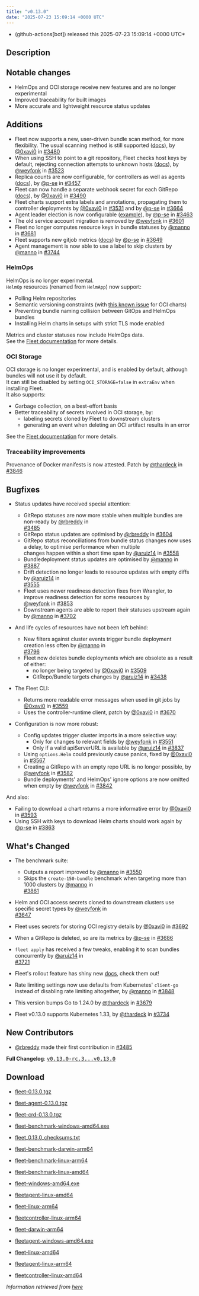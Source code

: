 ```yaml
---
title: "v0.13.0"
date: "2025-07-23 15:09:14 +0000 UTC"
---
```



* (github-actions[bot]) released this 2025-07-23 15:09:14 +0000 UTC*



## Description


<h2>Notable changes</h2>
<ul>
<li>HelmOps and OCI storage receive new features and are no longer experimental</li>
<li>Improved traceability for built images</li>
<li>More accurate and lightweight resource status updates</li>
</ul>
<h2>Additions</h2>
<ul>
<li>Fleet now supports a new, user-driven bundle scan method, for more flexibility. The usual scanning method is still supported (<a href="https://fleet.rancher.io/gitrepo-content#alternative-scan-explicitly-defined-by-the-user" rel="nofollow">docs</a>), by <a class="user-mention notranslate" data-hovercard-type="user" data-hovercard-url="/users/0xavi0/hovercard" data-octo-click="hovercard-link-click" data-octo-dimensions="link_type:self" href="https://github.com/0xavi0">@0xavi0</a> in <a class="issue-link js-issue-link" data-error-text="Failed to load title" data-id="2946818805" data-permission-text="Title is private" data-url="https://github.com/rancher/fleet/issues/3480" data-hovercard-type="pull_request" data-hovercard-url="/rancher/fleet/pull/3480/hovercard" href="https://github.com/rancher/fleet/pull/3480">#3480</a></li>
<li>When using SSH to point to a git repository, Fleet checks host keys by default, rejecting connection attempts to unknown hosts (<a href="https://fleet.rancher.io/gitrepo-add#known-hosts" rel="nofollow">docs</a>), by <a class="user-mention notranslate" data-hovercard-type="user" data-hovercard-url="/users/weyfonk/hovercard" data-octo-click="hovercard-link-click" data-octo-dimensions="link_type:self" href="https://github.com/weyfonk">@weyfonk</a> in <a class="issue-link js-issue-link" data-error-text="Failed to load title" data-id="2982457885" data-permission-text="Title is private" data-url="https://github.com/rancher/fleet/issues/3523" data-hovercard-type="pull_request" data-hovercard-url="/rancher/fleet/pull/3523/hovercard" href="https://github.com/rancher/fleet/pull/3523">#3523</a></li>
<li>Replica counts are now configurable, for controllers as well as agents (<a href="https://fleet.rancher.io/installation#controller-and-agent-replicas" rel="nofollow">docs</a>), by <a class="user-mention notranslate" data-hovercard-type="user" data-hovercard-url="/users/p-se/hovercard" data-octo-click="hovercard-link-click" data-octo-dimensions="link_type:self" href="https://github.com/p-se">@p-se</a> in <a class="issue-link js-issue-link" data-error-text="Failed to load title" data-id="2928432505" data-permission-text="Title is private" data-url="https://github.com/rancher/fleet/issues/3457" data-hovercard-type="pull_request" data-hovercard-url="/rancher/fleet/pull/3457/hovercard" href="https://github.com/rancher/fleet/pull/3457">#3457</a></li>
<li>Fleet can now handle a separate webhook secret for each GitRepo (<a href="https://fleet.rancher.io/webhook#option-2-define-a-secret-for-each-gitrepo" rel="nofollow">docs</a>), by <a class="user-mention notranslate" data-hovercard-type="user" data-hovercard-url="/users/0xavi0/hovercard" data-octo-click="hovercard-link-click" data-octo-dimensions="link_type:self" href="https://github.com/0xavi0">@0xavi0</a> in <a class="issue-link js-issue-link" data-error-text="Failed to load title" data-id="2960891676" data-permission-text="Title is private" data-url="https://github.com/rancher/fleet/issues/3490" data-hovercard-type="pull_request" data-hovercard-url="/rancher/fleet/pull/3490/hovercard" href="https://github.com/rancher/fleet/pull/3490">#3490</a></li>
<li>Fleet charts support extra labels and annotations, propagating them to controller deployments by <a class="user-mention notranslate" data-hovercard-type="user" data-hovercard-url="/users/0xavi0/hovercard" data-octo-click="hovercard-link-click" data-octo-dimensions="link_type:self" href="https://github.com/0xavi0">@0xavi0</a> in <a class="issue-link js-issue-link" data-error-text="Failed to load title" data-id="2982951825" data-permission-text="Title is private" data-url="https://github.com/rancher/fleet/issues/3531" data-hovercard-type="pull_request" data-hovercard-url="/rancher/fleet/pull/3531/hovercard" href="https://github.com/rancher/fleet/pull/3531">#3531</a> and by <a class="user-mention notranslate" data-hovercard-type="user" data-hovercard-url="/users/p-se/hovercard" data-octo-click="hovercard-link-click" data-octo-dimensions="link_type:self" href="https://github.com/p-se">@p-se</a> in <a class="issue-link js-issue-link" data-error-text="Failed to load title" data-id="3048226244" data-permission-text="Title is private" data-url="https://github.com/rancher/fleet/issues/3664" data-hovercard-type="pull_request" data-hovercard-url="/rancher/fleet/pull/3664/hovercard" href="https://github.com/rancher/fleet/pull/3664">#3664</a></li>
<li>Agent leader election is now configurable (<a href="https://github.com/rancher/fleet/blob/main/charts/fleet/values.yaml#L135-L138">example</a>), by <a class="user-mention notranslate" data-hovercard-type="user" data-hovercard-url="/users/p-se/hovercard" data-octo-click="hovercard-link-click" data-octo-dimensions="link_type:self" href="https://github.com/p-se">@p-se</a> in <a class="issue-link js-issue-link" data-error-text="Failed to load title" data-id="2934431079" data-permission-text="Title is private" data-url="https://github.com/rancher/fleet/issues/3463" data-hovercard-type="pull_request" data-hovercard-url="/rancher/fleet/pull/3463/hovercard" href="https://github.com/rancher/fleet/pull/3463">#3463</a></li>
<li>The old service account migration is removed by <a class="user-mention notranslate" data-hovercard-type="user" data-hovercard-url="/users/weyfonk/hovercard" data-octo-click="hovercard-link-click" data-octo-dimensions="link_type:self" href="https://github.com/weyfonk">@weyfonk</a> in <a class="issue-link js-issue-link" data-error-text="Failed to load title" data-id="3031565439" data-permission-text="Title is private" data-url="https://github.com/rancher/fleet/issues/3601" data-hovercard-type="pull_request" data-hovercard-url="/rancher/fleet/pull/3601/hovercard" href="https://github.com/rancher/fleet/pull/3601">#3601</a></li>
<li>Fleet no longer computes resource keys in bundle statuses by <a class="user-mention notranslate" data-hovercard-type="user" data-hovercard-url="/users/manno/hovercard" data-octo-click="hovercard-link-click" data-octo-dimensions="link_type:self" href="https://github.com/manno">@manno</a> in <a class="issue-link js-issue-link" data-error-text="Failed to load title" data-id="3059846089" data-permission-text="Title is private" data-url="https://github.com/rancher/fleet/issues/3681" data-hovercard-type="pull_request" data-hovercard-url="/rancher/fleet/pull/3681/hovercard" href="https://github.com/rancher/fleet/pull/3681">#3681</a></li>
<li>Fleet supports new gitjob metrics (<a href="https://fleet.rancher.io/observability#metrics" rel="nofollow">docs</a>) by <a class="user-mention notranslate" data-hovercard-type="user" data-hovercard-url="/users/p-se/hovercard" data-octo-click="hovercard-link-click" data-octo-dimensions="link_type:self" href="https://github.com/p-se">@p-se</a> in <a class="issue-link js-issue-link" data-error-text="Failed to load title" data-id="3043292470" data-permission-text="Title is private" data-url="https://github.com/rancher/fleet/issues/3649" data-hovercard-type="pull_request" data-hovercard-url="/rancher/fleet/pull/3649/hovercard" href="https://github.com/rancher/fleet/pull/3649">#3649</a></li>
<li>Agent management is now able to use a label to skip clusters by <a class="user-mention notranslate" data-hovercard-type="user" data-hovercard-url="/users/manno/hovercard" data-octo-click="hovercard-link-click" data-octo-dimensions="link_type:self" href="https://github.com/manno">@manno</a> in <a class="issue-link js-issue-link" data-error-text="Failed to load title" data-id="3103335144" data-permission-text="Title is private" data-url="https://github.com/rancher/fleet/issues/3744" data-hovercard-type="pull_request" data-hovercard-url="/rancher/fleet/pull/3744/hovercard" href="https://github.com/rancher/fleet/pull/3744">#3744</a></li>
</ul>
<h3>HelmOps</h3>
<p>HelmOps is no longer experimental.<br>
<code>HelmOp</code> resources (renamed from <code>HelmApp</code>) now support:</p>
<ul>
<li>Polling Helm repositories</li>
<li>Semantic versioning constraints (with <a href="https://github.com/rancher/fleet/issues/3862" data-hovercard-type="issue" data-hovercard-url="/rancher/fleet/issues/3862/hovercard">this known issue</a> for OCI charts)</li>
<li>Preventing bundle naming collision between GitOps and HelmOps bundles</li>
<li>Installing Helm charts in setups with strict TLS mode enabled</li>
</ul>
<p>Metrics and cluster statuses now include HelmOps data.<br>
See the <a href="https://fleet.rancher.io/helm-ops" rel="nofollow">Fleet documentation</a> for more details.</p>
<h3>OCI Storage</h3>
<p>OCI storage is no longer experimental, and is enabled by default, although bundles will not use it by default.<br>
It can still be disabled by setting <code>OCI_STORAGE=false</code> in <code>extraEnv</code> when installing Fleet.<br>
It also supports:</p>
<ul>
<li>Garbage collection, on a best-effort basis</li>
<li>Better traceability of secrets involved in OCI storage, by:
<ul>
<li>labeling secrets cloned by Fleet to downstream clusters</li>
<li>generating an event when deleting an OCI artifact results in an error</li>
</ul>
</li>
</ul>
<p>See the <a href="https://fleet.rancher.io/oci-storage" rel="nofollow">Fleet documentation</a> for more details.</p>
<h3>Traceability improvements</h3>
<p>Provenance of Docker manifests is now attested. Patch by <a class="user-mention notranslate" data-hovercard-type="user" data-hovercard-url="/users/thardeck/hovercard" data-octo-click="hovercard-link-click" data-octo-dimensions="link_type:self" href="https://github.com/thardeck">@thardeck</a> in <a class="issue-link js-issue-link" data-error-text="Failed to load title" data-id="3187796724" data-permission-text="Title is private" data-url="https://github.com/rancher/fleet/issues/3846" data-hovercard-type="pull_request" data-hovercard-url="/rancher/fleet/pull/3846/hovercard" href="https://github.com/rancher/fleet/pull/3846">#3846</a></p>
<h2>Bugfixes</h2>
<ul>
<li>
<p>Status updates have received special attention:</p>
<ul>
<li>GitRepo statuses are now more stable when multiple bundles are non-ready by <a class="user-mention notranslate" data-hovercard-type="user" data-hovercard-url="/users/rbreddy/hovercard" data-octo-click="hovercard-link-click" data-octo-dimensions="link_type:self" href="https://github.com/rbreddy">@rbreddy</a> in<br>
<a class="issue-link js-issue-link" data-error-text="Failed to load title" data-id="2953520044" data-permission-text="Title is private" data-url="https://github.com/rancher/fleet/issues/3485" data-hovercard-type="pull_request" data-hovercard-url="/rancher/fleet/pull/3485/hovercard" href="https://github.com/rancher/fleet/pull/3485">#3485</a></li>
<li>GitRepo status updates are optimised by <a class="user-mention notranslate" data-hovercard-type="user" data-hovercard-url="/users/rbreddy/hovercard" data-octo-click="hovercard-link-click" data-octo-dimensions="link_type:self" href="https://github.com/rbreddy">@rbreddy</a> in <a class="issue-link js-issue-link" data-error-text="Failed to load title" data-id="3031606714" data-permission-text="Title is private" data-url="https://github.com/rancher/fleet/issues/3604" data-hovercard-type="pull_request" data-hovercard-url="/rancher/fleet/pull/3604/hovercard" href="https://github.com/rancher/fleet/pull/3604">#3604</a></li>
<li>GitRepo status reconciliations from bundle status changes now uses a delay, to optimise performance when multiple<br>
changes happen within a short time span by <a class="user-mention notranslate" data-hovercard-type="user" data-hovercard-url="/users/aruiz14/hovercard" data-octo-click="hovercard-link-click" data-octo-dimensions="link_type:self" href="https://github.com/aruiz14">@aruiz14</a> in <a class="issue-link js-issue-link" data-error-text="Failed to load title" data-id="2999086427" data-permission-text="Title is private" data-url="https://github.com/rancher/fleet/issues/3558" data-hovercard-type="pull_request" data-hovercard-url="/rancher/fleet/pull/3558/hovercard" href="https://github.com/rancher/fleet/pull/3558">#3558</a></li>
<li>Bundledeployment status updates are optimised by <a class="user-mention notranslate" data-hovercard-type="user" data-hovercard-url="/users/manno/hovercard" data-octo-click="hovercard-link-click" data-octo-dimensions="link_type:self" href="https://github.com/manno">@manno</a> in <a class="issue-link js-issue-link" data-error-text="Failed to load title" data-id="3221964000" data-permission-text="Title is private" data-url="https://github.com/rancher/fleet/issues/3887" data-hovercard-type="pull_request" data-hovercard-url="/rancher/fleet/pull/3887/hovercard" href="https://github.com/rancher/fleet/pull/3887">#3887</a></li>
<li>Drift detection no longer leads to resource updates with empty diffs by <a class="user-mention notranslate" data-hovercard-type="user" data-hovercard-url="/users/aruiz14/hovercard" data-octo-click="hovercard-link-click" data-octo-dimensions="link_type:self" href="https://github.com/aruiz14">@aruiz14</a> in<br>
<a class="issue-link js-issue-link" data-error-text="Failed to load title" data-id="2993534936" data-permission-text="Title is private" data-url="https://github.com/rancher/fleet/issues/3555" data-hovercard-type="pull_request" data-hovercard-url="/rancher/fleet/pull/3555/hovercard" href="https://github.com/rancher/fleet/pull/3555">#3555</a></li>
<li>Fleet uses newer readiness detection fixes from Wrangler, to improve readiness detection for some resources by<br>
<a class="user-mention notranslate" data-hovercard-type="user" data-hovercard-url="/users/weyfonk/hovercard" data-octo-click="hovercard-link-click" data-octo-dimensions="link_type:self" href="https://github.com/weyfonk">@weyfonk</a> in <a class="issue-link js-issue-link" data-error-text="Failed to load title" data-id="3195247997" data-permission-text="Title is private" data-url="https://github.com/rancher/fleet/issues/3853" data-hovercard-type="pull_request" data-hovercard-url="/rancher/fleet/pull/3853/hovercard" href="https://github.com/rancher/fleet/pull/3853">#3853</a></li>
<li>Downstream agents are able to report their statuses upstream again by <a class="user-mention notranslate" data-hovercard-type="user" data-hovercard-url="/users/manno/hovercard" data-octo-click="hovercard-link-click" data-octo-dimensions="link_type:self" href="https://github.com/manno">@manno</a> in <a class="issue-link js-issue-link" data-error-text="Failed to load title" data-id="3068868586" data-permission-text="Title is private" data-url="https://github.com/rancher/fleet/issues/3702" data-hovercard-type="pull_request" data-hovercard-url="/rancher/fleet/pull/3702/hovercard" href="https://github.com/rancher/fleet/pull/3702">#3702</a></li>
</ul>
</li>
<li>
<p>And life cycles of resources have not been left behind:</p>
<ul>
<li>New filters against cluster events trigger bundle deployment creation less often by <a class="user-mention notranslate" data-hovercard-type="user" data-hovercard-url="/users/manno/hovercard" data-octo-click="hovercard-link-click" data-octo-dimensions="link_type:self" href="https://github.com/manno">@manno</a> in<br>
<a class="issue-link js-issue-link" data-error-text="Failed to load title" data-id="3150748709" data-permission-text="Title is private" data-url="https://github.com/rancher/fleet/issues/3796" data-hovercard-type="pull_request" data-hovercard-url="/rancher/fleet/pull/3796/hovercard" href="https://github.com/rancher/fleet/pull/3796">#3796</a></li>
<li>Fleet now deletes bundle deployments which are obsolete as a result of either:
<ul>
<li>no longer being targeted by <a class="user-mention notranslate" data-hovercard-type="user" data-hovercard-url="/users/0xavi0/hovercard" data-octo-click="hovercard-link-click" data-octo-dimensions="link_type:self" href="https://github.com/0xavi0">@0xavi0</a> in <a class="issue-link js-issue-link" data-error-text="Failed to load title" data-id="2972635856" data-permission-text="Title is private" data-url="https://github.com/rancher/fleet/issues/3509" data-hovercard-type="pull_request" data-hovercard-url="/rancher/fleet/pull/3509/hovercard" href="https://github.com/rancher/fleet/pull/3509">#3509</a></li>
<li>GitRepo/Bundle targets changes by <a class="user-mention notranslate" data-hovercard-type="user" data-hovercard-url="/users/aruiz14/hovercard" data-octo-click="hovercard-link-click" data-octo-dimensions="link_type:self" href="https://github.com/aruiz14">@aruiz14</a> in <a class="issue-link js-issue-link" data-error-text="Failed to load title" data-id="2913475148" data-permission-text="Title is private" data-url="https://github.com/rancher/fleet/issues/3438" data-hovercard-type="pull_request" data-hovercard-url="/rancher/fleet/pull/3438/hovercard" href="https://github.com/rancher/fleet/pull/3438">#3438</a></li>
</ul>
</li>
</ul>
</li>
<li>
<p>The Fleet CLI:</p>
<ul>
<li>Returns more readable error messages when used in git jobs by <a class="user-mention notranslate" data-hovercard-type="user" data-hovercard-url="/users/0xavi0/hovercard" data-octo-click="hovercard-link-click" data-octo-dimensions="link_type:self" href="https://github.com/0xavi0">@0xavi0</a> in <a class="issue-link js-issue-link" data-error-text="Failed to load title" data-id="2999609603" data-permission-text="Title is private" data-url="https://github.com/rancher/fleet/issues/3559" data-hovercard-type="pull_request" data-hovercard-url="/rancher/fleet/pull/3559/hovercard" href="https://github.com/rancher/fleet/pull/3559">#3559</a></li>
<li>Uses the controller-runtime client, patch by <a class="user-mention notranslate" data-hovercard-type="user" data-hovercard-url="/users/0xavi0/hovercard" data-octo-click="hovercard-link-click" data-octo-dimensions="link_type:self" href="https://github.com/0xavi0">@0xavi0</a> in <a class="issue-link js-issue-link" data-error-text="Failed to load title" data-id="3055850442" data-permission-text="Title is private" data-url="https://github.com/rancher/fleet/issues/3670" data-hovercard-type="pull_request" data-hovercard-url="/rancher/fleet/pull/3670/hovercard" href="https://github.com/rancher/fleet/pull/3670">#3670</a></li>
</ul>
</li>
<li>
<p>Configuration is now more robust:</p>
<ul>
<li>Config updates trigger cluster imports in a more selective way:
<ul>
<li>Only for changes to relevant fields by <a class="user-mention notranslate" data-hovercard-type="user" data-hovercard-url="/users/weyfonk/hovercard" data-octo-click="hovercard-link-click" data-octo-dimensions="link_type:self" href="https://github.com/weyfonk">@weyfonk</a> in <a class="issue-link js-issue-link" data-error-text="Failed to load title" data-id="2992299720" data-permission-text="Title is private" data-url="https://github.com/rancher/fleet/issues/3551" data-hovercard-type="pull_request" data-hovercard-url="/rancher/fleet/pull/3551/hovercard" href="https://github.com/rancher/fleet/pull/3551">#3551</a></li>
<li>Only if a valid apiServerURL is available by <a class="user-mention notranslate" data-hovercard-type="user" data-hovercard-url="/users/aruiz14/hovercard" data-octo-click="hovercard-link-click" data-octo-dimensions="link_type:self" href="https://github.com/aruiz14">@aruiz14</a> in <a class="issue-link js-issue-link" data-error-text="Failed to load title" data-id="3174589370" data-permission-text="Title is private" data-url="https://github.com/rancher/fleet/issues/3837" data-hovercard-type="pull_request" data-hovercard-url="/rancher/fleet/pull/3837/hovercard" href="https://github.com/rancher/fleet/pull/3837">#3837</a></li>
</ul>
</li>
<li>Using <code>options.Helm</code> could previously cause panics, fixed by <a class="user-mention notranslate" data-hovercard-type="user" data-hovercard-url="/users/0xavi0/hovercard" data-octo-click="hovercard-link-click" data-octo-dimensions="link_type:self" href="https://github.com/0xavi0">@0xavi0</a> in <a class="issue-link js-issue-link" data-error-text="Failed to load title" data-id="3011097115" data-permission-text="Title is private" data-url="https://github.com/rancher/fleet/issues/3567" data-hovercard-type="pull_request" data-hovercard-url="/rancher/fleet/pull/3567/hovercard" href="https://github.com/rancher/fleet/pull/3567">#3567</a></li>
<li>Creating a GitRepo with an empty repo URL is no longer possible, by <a class="user-mention notranslate" data-hovercard-type="user" data-hovercard-url="/users/weyfonk/hovercard" data-octo-click="hovercard-link-click" data-octo-dimensions="link_type:self" href="https://github.com/weyfonk">@weyfonk</a> in <a class="issue-link js-issue-link" data-error-text="Failed to load title" data-id="3016874972" data-permission-text="Title is private" data-url="https://github.com/rancher/fleet/issues/3582" data-hovercard-type="pull_request" data-hovercard-url="/rancher/fleet/pull/3582/hovercard" href="https://github.com/rancher/fleet/pull/3582">#3582</a></li>
<li>Bundle deployments' and HelmOps' ignore options are now omitted when empty by <a class="user-mention notranslate" data-hovercard-type="user" data-hovercard-url="/users/weyfonk/hovercard" data-octo-click="hovercard-link-click" data-octo-dimensions="link_type:self" href="https://github.com/weyfonk">@weyfonk</a> in <a class="issue-link js-issue-link" data-error-text="Failed to load title" data-id="3182166362" data-permission-text="Title is private" data-url="https://github.com/rancher/fleet/issues/3842" data-hovercard-type="pull_request" data-hovercard-url="/rancher/fleet/pull/3842/hovercard" href="https://github.com/rancher/fleet/pull/3842">#3842</a></li>
</ul>
</li>
</ul>
<p>And also:</p>
<ul>
<li>Failing to download a chart returns a more informative error by <a class="user-mention notranslate" data-hovercard-type="user" data-hovercard-url="/users/0xavi0/hovercard" data-octo-click="hovercard-link-click" data-octo-dimensions="link_type:self" href="https://github.com/0xavi0">@0xavi0</a> in <a class="issue-link js-issue-link" data-error-text="Failed to load title" data-id="3028600630" data-permission-text="Title is private" data-url="https://github.com/rancher/fleet/issues/3593" data-hovercard-type="pull_request" data-hovercard-url="/rancher/fleet/pull/3593/hovercard" href="https://github.com/rancher/fleet/pull/3593">#3593</a></li>
<li>Using SSH with keys to download Helm charts should work again by <a class="user-mention notranslate" data-hovercard-type="user" data-hovercard-url="/users/p-se/hovercard" data-octo-click="hovercard-link-click" data-octo-dimensions="link_type:self" href="https://github.com/p-se">@p-se</a> in <a class="issue-link js-issue-link" data-error-text="Failed to load title" data-id="3207928012" data-permission-text="Title is private" data-url="https://github.com/rancher/fleet/issues/3863" data-hovercard-type="pull_request" data-hovercard-url="/rancher/fleet/pull/3863/hovercard" href="https://github.com/rancher/fleet/pull/3863">#3863</a></li>
</ul>
<h2>What's Changed</h2>
<ul>
<li>
<p>The benchmark suite:</p>
<ul>
<li>Outputs a report improved by <a class="user-mention notranslate" data-hovercard-type="user" data-hovercard-url="/users/manno/hovercard" data-octo-click="hovercard-link-click" data-octo-dimensions="link_type:self" href="https://github.com/manno">@manno</a> in <a class="issue-link js-issue-link" data-error-text="Failed to load title" data-id="2988897188" data-permission-text="Title is private" data-url="https://github.com/rancher/fleet/issues/3550" data-hovercard-type="pull_request" data-hovercard-url="/rancher/fleet/pull/3550/hovercard" href="https://github.com/rancher/fleet/pull/3550">#3550</a></li>
<li>Skips the <code>create-150-bundle</code> benchmark when targeting more than 1000 clusters by <a class="user-mention notranslate" data-hovercard-type="user" data-hovercard-url="/users/manno/hovercard" data-octo-click="hovercard-link-click" data-octo-dimensions="link_type:self" href="https://github.com/manno">@manno</a> in<br>
<a class="issue-link js-issue-link" data-error-text="Failed to load title" data-id="3202253879" data-permission-text="Title is private" data-url="https://github.com/rancher/fleet/issues/3861" data-hovercard-type="pull_request" data-hovercard-url="/rancher/fleet/pull/3861/hovercard" href="https://github.com/rancher/fleet/pull/3861">#3861</a></li>
</ul>
</li>
<li>
<p>Helm and OCI access secrets cloned to downstream clusters use specific secret types by <a class="user-mention notranslate" data-hovercard-type="user" data-hovercard-url="/users/weyfonk/hovercard" data-octo-click="hovercard-link-click" data-octo-dimensions="link_type:self" href="https://github.com/weyfonk">@weyfonk</a> in<br>
<a class="issue-link js-issue-link" data-error-text="Failed to load title" data-id="3042402905" data-permission-text="Title is private" data-url="https://github.com/rancher/fleet/issues/3647" data-hovercard-type="pull_request" data-hovercard-url="/rancher/fleet/pull/3647/hovercard" href="https://github.com/rancher/fleet/pull/3647">#3647</a></p>
</li>
<li>
<p>Fleet uses secrets for storing OCI registry details by <a class="user-mention notranslate" data-hovercard-type="user" data-hovercard-url="/users/0xavi0/hovercard" data-octo-click="hovercard-link-click" data-octo-dimensions="link_type:self" href="https://github.com/0xavi0">@0xavi0</a> in <a class="issue-link js-issue-link" data-error-text="Failed to load title" data-id="3065097572" data-permission-text="Title is private" data-url="https://github.com/rancher/fleet/issues/3692" data-hovercard-type="pull_request" data-hovercard-url="/rancher/fleet/pull/3692/hovercard" href="https://github.com/rancher/fleet/pull/3692">#3692</a></p>
</li>
<li>
<p>When a GitRepo is deleted, so are its metrics by <a class="user-mention notranslate" data-hovercard-type="user" data-hovercard-url="/users/p-se/hovercard" data-octo-click="hovercard-link-click" data-octo-dimensions="link_type:self" href="https://github.com/p-se">@p-se</a> in <a class="issue-link js-issue-link" data-error-text="Failed to load title" data-id="3062845728" data-permission-text="Title is private" data-url="https://github.com/rancher/fleet/issues/3686" data-hovercard-type="pull_request" data-hovercard-url="/rancher/fleet/pull/3686/hovercard" href="https://github.com/rancher/fleet/pull/3686">#3686</a></p>
</li>
<li>
<p><code>fleet apply</code> has received a few tweaks, enabling it to scan bundles concurrently by <a class="user-mention notranslate" data-hovercard-type="user" data-hovercard-url="/users/aruiz14/hovercard" data-octo-click="hovercard-link-click" data-octo-dimensions="link_type:self" href="https://github.com/aruiz14">@aruiz14</a> in<br>
<a class="issue-link js-issue-link" data-error-text="Failed to load title" data-id="3091660172" data-permission-text="Title is private" data-url="https://github.com/rancher/fleet/issues/3721" data-hovercard-type="pull_request" data-hovercard-url="/rancher/fleet/pull/3721/hovercard" href="https://github.com/rancher/fleet/pull/3721">#3721</a></p>
</li>
<li>
<p>Fleet's rollout feature has shiny new <a href="https://fleet.rancher.io/rollout" rel="nofollow">docs</a>, check them out!</p>
</li>
<li>
<p>Rate limiting settings now use defaults from Kubernetes' <code>client-go</code> instead of disabling rate limiting altogether, by <a class="user-mention notranslate" data-hovercard-type="user" data-hovercard-url="/users/manno/hovercard" data-octo-click="hovercard-link-click" data-octo-dimensions="link_type:self" href="https://github.com/manno">@manno</a> in <a class="issue-link js-issue-link" data-error-text="Failed to load title" data-id="3191460826" data-permission-text="Title is private" data-url="https://github.com/rancher/fleet/issues/3848" data-hovercard-type="pull_request" data-hovercard-url="/rancher/fleet/pull/3848/hovercard" href="https://github.com/rancher/fleet/pull/3848">#3848</a></p>
</li>
<li>
<p>This version bumps Go to 1.24.0 by <a class="user-mention notranslate" data-hovercard-type="user" data-hovercard-url="/users/thardeck/hovercard" data-octo-click="hovercard-link-click" data-octo-dimensions="link_type:self" href="https://github.com/thardeck">@thardeck</a> in <a class="issue-link js-issue-link" data-error-text="Failed to load title" data-id="3059168433" data-permission-text="Title is private" data-url="https://github.com/rancher/fleet/issues/3679" data-hovercard-type="pull_request" data-hovercard-url="/rancher/fleet/pull/3679/hovercard" href="https://github.com/rancher/fleet/pull/3679">#3679</a></p>
</li>
<li>
<p>Fleet v0.13.0 supports Kubernetes 1.33, by <a class="user-mention notranslate" data-hovercard-type="user" data-hovercard-url="/users/thardeck/hovercard" data-octo-click="hovercard-link-click" data-octo-dimensions="link_type:self" href="https://github.com/thardeck">@thardeck</a> in <a class="issue-link js-issue-link" data-error-text="Failed to load title" data-id="3097427087" data-permission-text="Title is private" data-url="https://github.com/rancher/fleet/issues/3734" data-hovercard-type="pull_request" data-hovercard-url="/rancher/fleet/pull/3734/hovercard" href="https://github.com/rancher/fleet/pull/3734">#3734</a></p>
</li>
</ul>
<h2>New Contributors</h2>
<ul>
<li><a class="user-mention notranslate" data-hovercard-type="user" data-hovercard-url="/users/rbreddy/hovercard" data-octo-click="hovercard-link-click" data-octo-dimensions="link_type:self" href="https://github.com/rbreddy">@rbreddy</a> made their first contribution in <a class="issue-link js-issue-link" data-error-text="Failed to load title" data-id="2953520044" data-permission-text="Title is private" data-url="https://github.com/rancher/fleet/issues/3485" data-hovercard-type="pull_request" data-hovercard-url="/rancher/fleet/pull/3485/hovercard" href="https://github.com/rancher/fleet/pull/3485">#3485</a></li>
</ul>
<p><strong>Full Changelog</strong>: <a class="commit-link" href="https://github.com/rancher/fleet/compare/v0.13.0-rc.3...v0.13.0"><tt>v0.13.0-rc.3...v0.13.0</tt></a></p>



## Download


* [fleet-0.13.0.tgz](https://github.com/rancher/fleet/releases/download/v0.13.0/fleet-0.13.0.tgz)

* [fleet-agent-0.13.0.tgz](https://github.com/rancher/fleet/releases/download/v0.13.0/fleet-agent-0.13.0.tgz)

* [fleet-crd-0.13.0.tgz](https://github.com/rancher/fleet/releases/download/v0.13.0/fleet-crd-0.13.0.tgz)

* [fleet-benchmark-windows-amd64.exe](https://github.com/rancher/fleet/releases/download/v0.13.0/fleet-benchmark-windows-amd64.exe)

* [fleet_0.13.0_checksums.txt](https://github.com/rancher/fleet/releases/download/v0.13.0/fleet_0.13.0_checksums.txt)

* [fleet-benchmark-darwin-arm64](https://github.com/rancher/fleet/releases/download/v0.13.0/fleet-benchmark-darwin-arm64)

* [fleet-benchmark-linux-arm64](https://github.com/rancher/fleet/releases/download/v0.13.0/fleet-benchmark-linux-arm64)

* [fleet-benchmark-linux-amd64](https://github.com/rancher/fleet/releases/download/v0.13.0/fleet-benchmark-linux-amd64)

* [fleet-windows-amd64.exe](https://github.com/rancher/fleet/releases/download/v0.13.0/fleet-windows-amd64.exe)

* [fleetagent-linux-amd64](https://github.com/rancher/fleet/releases/download/v0.13.0/fleetagent-linux-amd64)

* [fleet-linux-arm64](https://github.com/rancher/fleet/releases/download/v0.13.0/fleet-linux-arm64)

* [fleetcontroller-linux-arm64](https://github.com/rancher/fleet/releases/download/v0.13.0/fleetcontroller-linux-arm64)

* [fleet-darwin-arm64](https://github.com/rancher/fleet/releases/download/v0.13.0/fleet-darwin-arm64)

* [fleetagent-windows-amd64.exe](https://github.com/rancher/fleet/releases/download/v0.13.0/fleetagent-windows-amd64.exe)

* [fleet-linux-amd64](https://github.com/rancher/fleet/releases/download/v0.13.0/fleet-linux-amd64)

* [fleetagent-linux-arm64](https://github.com/rancher/fleet/releases/download/v0.13.0/fleetagent-linux-arm64)

* [fleetcontroller-linux-amd64](https://github.com/rancher/fleet/releases/download/v0.13.0/fleetcontroller-linux-amd64)




*Information retrieved from [here](https://github.com/rancher/fleet/releases/tag/v0.13.0)*

